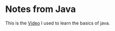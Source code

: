 # Notes from Java

This is the [Video](https://www.youtube.com/watch?v=BGTx91t8q50&list=PLYgUZw9kWF5GJm6775_yvYfgezjt72ZWv&index=27&t=2146s) I used to learn the basics of java.
